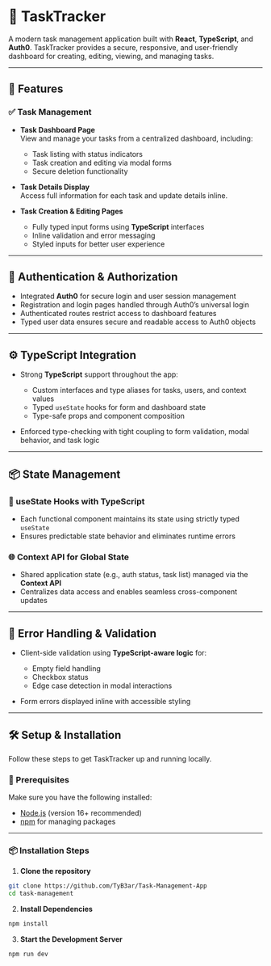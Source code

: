 # 📝 TaskTracker

A modern task management application built with **React**, **TypeScript**, and **Auth0**. TaskTracker provides a secure, responsive, and user-friendly dashboard for creating, editing, viewing, and managing tasks.

---

## 🚀 Features

### ✅ Task Management
- **Task Dashboard Page**  
  View and manage your tasks from a centralized dashboard, including:
  - Task listing with status indicators
  - Task creation and editing via modal forms
  - Secure deletion functionality

- **Task Details Display**  
  Access full information for each task and update details inline.

- **Task Creation & Editing Pages**  
  - Fully typed input forms using **TypeScript** interfaces
  - Inline validation and error messaging
  - Styled inputs for better user experience

---

## 🔐 Authentication & Authorization

- Integrated **Auth0** for secure login and user session management
- Registration and login pages handled through Auth0’s universal login
- Authenticated routes restrict access to dashboard features
- Typed user data ensures secure and readable access to Auth0 objects

---

## ⚙️ TypeScript Integration

- Strong **TypeScript** support throughout the app:
  - Custom interfaces and type aliases for tasks, users, and context values
  - Typed `useState` hooks for form and dashboard state
  - Type-safe props and component composition

- Enforced type-checking with tight coupling to form validation, modal behavior, and task logic

---

## 📦 State Management

### 🔁 useState Hooks with TypeScript
- Each functional component maintains its state using strictly typed `useState`
- Ensures predictable state behavior and eliminates runtime errors

### 🌐 Context API for Global State
- Shared application state (e.g., auth status, task list) managed via the **Context API**
- Centralizes data access and enables seamless cross-component updates

---

## 🧠 Error Handling & Validation

- Client-side validation using **TypeScript-aware logic** for:
  - Empty field handling
  - Checkbox status
  - Edge case detection in modal interactions

- Form errors displayed inline with accessible styling

---

## 🛠️ Setup & Installation

Follow these steps to get TaskTracker up and running locally.

### 🔧 Prerequisites

Make sure you have the following installed:
- [Node.js](https://nodejs.org/en/) (version 16+ recommended)
- [npm](https://www.npmjs.com/) for managing packages

---

### 📦 Installation Steps

1. **Clone the repository**

```bash
git clone https://github.com/TyB3ar/Task-Management-App
cd task-management
```

2. **Install Dependencies**

```bash
npm install  
```

3. **Start the Development Server**

```bash
npm run dev
```
